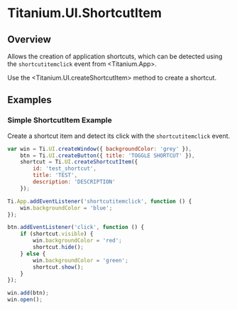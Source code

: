 # Titanium.UI.ShortcutItem

<TypeHeader/>

## Overview

Allows the creation of application shortcuts, which can be detected using
the `shortcutitemclick` event from <Titanium.App>.

Use the <Titanium.UI.createShortcutItem> method to create a shortcut.

## Examples

### Simple ShortcutItem Example

Create a shortcut item and detect its click with the `shortcutitemclick` event.

``` js
var win = Ti.UI.createWindow({ backgroundColor: 'grey' }),
    btn = Ti.UI.createButton({ title: 'TOGGLE SHORTCUT' }),
    shortcut = Ti.UI.createShortcutItem({
        id: 'test_shortcut',
        title: 'TEST',
        description: 'DESCRIPTION'
    });

Ti.App.addEventListener('shortcutitemclick', function () {
    win.backgroundColor = 'blue';
});

btn.addEventListener('click', function () {
    if (shortcut.visible) {
        win.backgroundColor = 'red';
        shortcut.hide();
    } else {
        win.backgroundColor = 'green';
        shortcut.show();
    }
});

win.add(btn);
win.open();
```

<ApiDocs/>
